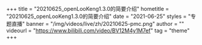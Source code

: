 +++
    title = "20210625_openLooKeng1.3.0的简要介绍"
    hometitle = "20210625_openLooKeng1.3.0的简要介绍"
    date = "2021-06-25"
    styles = "专题直播"
    banner = "/img/videos/live/zh/20210625-pmc.png"
    author = ""
    videourl = "https://www.bilibili.com/video/BV12M4y1M7ef" 
    tag = "theme"
+++